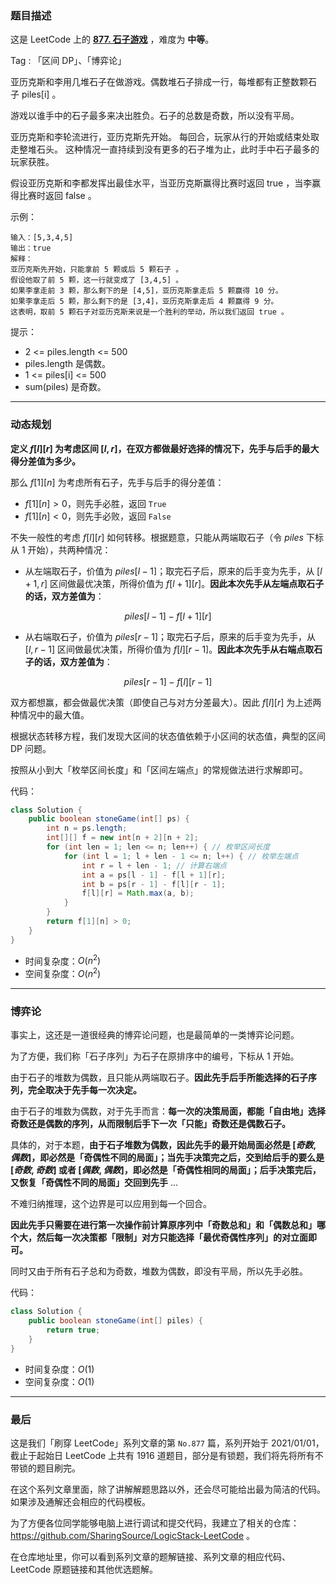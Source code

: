 ### 题目描述

这是 LeetCode 上的 **[877. 石子游戏](https://leetcode-cn.com/problems/stone-game/solution/gong-shui-san-xie-jing-dian-qu-jian-dp-j-wn31/)** ，难度为 **中等**。

Tag : 「区间 DP」、「博弈论」



亚历克斯和李用几堆石子在做游戏。偶数堆石子排成一行，每堆都有正整数颗石子 piles[i] 。

游戏以谁手中的石子最多来决出胜负。石子的总数是奇数，所以没有平局。

亚历克斯和李轮流进行，亚历克斯先开始。 每回合，玩家从行的开始或结束处取走整堆石头。 这种情况一直持续到没有更多的石子堆为止，此时手中石子最多的玩家获胜。

假设亚历克斯和李都发挥出最佳水平，当亚历克斯赢得比赛时返回 true ，当李赢得比赛时返回 false 。


示例：
```
输入：[5,3,4,5]
输出：true
解释：
亚历克斯先开始，只能拿前 5 颗或后 5 颗石子 。
假设他取了前 5 颗，这一行就变成了 [3,4,5] 。
如果李拿走前 3 颗，那么剩下的是 [4,5]，亚历克斯拿走后 5 颗赢得 10 分。
如果李拿走后 5 颗，那么剩下的是 [3,4]，亚历克斯拿走后 4 颗赢得 9 分。
这表明，取前 5 颗石子对亚历克斯来说是一个胜利的举动，所以我们返回 true 。
```

提示：
* 2 <= piles.length <= 500
* piles.length 是偶数。
* 1 <= piles[i] <= 500
* sum(piles) 是奇数。

---

### 动态规划

**定义 $f[l][r]$ 为考虑区间 $[l,r]$，在双方都做最好选择的情况下，先手与后手的最大得分差值为多少。**

那么 $f[1][n]$ 为考虑所有石子，先手与后手的得分差值：

* $f[1][n] > 0$，则先手必胜，返回 `True`
* $f[1][n] < 0$，则先手必败，返回 `False`

不失一般性的考虑 $f[l][r]$ 如何转移。根据题意，只能从两端取石子（令 $piles$ 下标从 $1$ 开始），共两种情况：

* 从左端取石子，价值为 $piles[l - 1]$；取完石子后，原来的后手变为先手，从 $[l + 1, r]$ 区间做最优决策，所得价值为 $f[l + 1][r]$。**因此本次先手从左端点取石子的话，双方差值为**：

$$
piles[l - 1] - f[l + 1][r]
$$

* 从右端取石子，价值为 $piles[r - 1]$；取完石子后，原来的后手变为先手，从 $[l, r - 1]$ 区间做最优决策，所得价值为 $f[l][r - 1]$。**因此本次先手从右端点取石子的话，双方差值为**：

$$
piles[r - 1] - f[l][r - 1]
$$

双方都想赢，都会做最优决策（即使自己与对方分差最大）。因此 $f[l][r]$ 为上述两种情况中的最大值。

根据状态转移方程，我们发现大区间的状态值依赖于小区间的状态值，典型的区间 DP 问题。

按照从小到大「枚举区间长度」和「区间左端点」的常规做法进行求解即可。

代码：
```Java []
class Solution {
    public boolean stoneGame(int[] ps) {
        int n = ps.length;
        int[][] f = new int[n + 2][n + 2]; 
        for (int len = 1; len <= n; len++) { // 枚举区间长度
            for (int l = 1; l + len - 1 <= n; l++) { // 枚举左端点
                int r = l + len - 1; // 计算右端点
                int a = ps[l - 1] - f[l + 1][r];
                int b = ps[r - 1] - f[l][r - 1];
                f[l][r] = Math.max(a, b);
            }
        }
        return f[1][n] > 0;
    }
}
```
* 时间复杂度：$O(n^2)$
* 空间复杂度：$O(n^2)$

---

### 博弈论

事实上，这还是一道很经典的博弈论问题，也是最简单的一类博弈论问题。

为了方便，我们称「石子序列」为石子在原排序中的编号，下标从 $1$ 开始。

由于石子的堆数为偶数，且只能从两端取石子。**因此先手后手所能选择的石子序列，完全取决于先手每一次决定。**

由于石子的堆数为偶数，对于先手而言：**每一次的决策局面，都能「自由地」选择奇数还是偶数的序列，从而限制后手下一次「只能」奇数还是偶数石子。**

具体的，对于本题，**由于石子堆数为偶数，因此先手的最开始局面必然是 $[奇数, 偶数]$，即必然是「奇偶性不同的局面」；当先手决策完之后，交到给后手的要么是 $[奇数,奇数]$ 或者 $[偶数,偶数]$，即必然是「奇偶性相同的局面」；后手决策完后，又恢复「奇偶性不同的局面」交回到先手** ...

不难归纳推理，这个边界是可以应用到每一个回合。

**因此先手只需要在进行第一次操作前计算原序列中「奇数总和」和「偶数总和」哪个大，然后每一次决策都「限制」对方只能选择「最优奇偶性序列」的对立面即可。**

同时又由于所有石子总和为奇数，堆数为偶数，即没有平局，所以先手必胜。

代码：
```Java []
class Solution {
    public boolean stoneGame(int[] piles) {
        return true;
    }
}
```
* 时间复杂度：$O(1)$
* 空间复杂度：$O(1)$

---

### 最后

这是我们「刷穿 LeetCode」系列文章的第 `No.877` 篇，系列开始于 2021/01/01，截止于起始日 LeetCode 上共有 1916 道题目，部分是有锁题，我们将先将所有不带锁的题目刷完。

在这个系列文章里面，除了讲解解题思路以外，还会尽可能给出最为简洁的代码。如果涉及通解还会相应的代码模板。

为了方便各位同学能够电脑上进行调试和提交代码，我建立了相关的仓库：https://github.com/SharingSource/LogicStack-LeetCode 。

在仓库地址里，你可以看到系列文章的题解链接、系列文章的相应代码、LeetCode 原题链接和其他优选题解。

